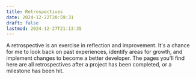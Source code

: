 ```yaml
---
title: Retrospectives
date: 2024-12-22T20:59:31
draft: false
lastmod: 2024-12-27T21:13:35
---
```

A retrospective is an exercise in reflection and improvement. It's a chance for me to look back on past experiences, identify areas for growth, and implement changes to become a better developer. The pages you'll find here are all retrospectives after a project has been completed, or a milestone has been hit.